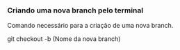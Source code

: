 ### Criando uma nova branch pelo terminal

Comando necessário para a criação de uma nova branch.


git checkout -b (Nome da nova branch)

